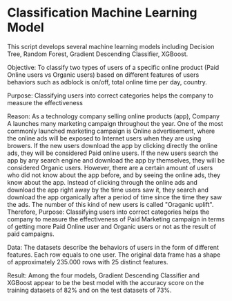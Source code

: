 # Classification Machine Learning Model

This script develops several machine learning models including Decision Tree, Random Forest, Gradient Descending Classifier, XGBoost.

Objective: To classify two types of users of a specific online product (Paid Online users vs Organic users) based on different features of users behaviors such as adblock is on/off, total online time per day, country.

Purpose: Classifying users into correct categories helps the company to measure the effectiveness 

Reason: As a technology company selling online products (app), Company A launches many marketing campaign throughout the year. One of the most commonly launched marketing campaign is Online advertisement, where the online ads will be exposed to Internet users when they are using browers.
If the new users download the app by clicking directly the online ads, they will be considered Paid online users.
If the new users search the app by any search engine and download the app by themselves, they will be considered Organic users.
However, there are a certain amount of users who did not know about the app before, and by seeing the online ads, they know about the app.
Instead of clicking through the online ads and download the app right away by the time users saw it, they search and download the app organically after a period of time since the time they saw the ads.
The number of this kind of new users is called "Oraganic uplift".
Therefore,
Purpose: Classifying users into correct categories helps the company to measure the effectiveness of Paid Marketing campaign in terms of getting more Paid Online user and Organic users or not as the result of paid campaigns.



Data: The datasets describe the behaviors of users in the form of different features. Each row equals to one user. The original data frame has a shape of approximately 235.000 rows with 25 distinct features.

Result: Among the four models, Gradient Descending Classifier and XGBoost appear to be the best model with the accuracy score on the training datasets of 82% and on the test datasets of 73%.
